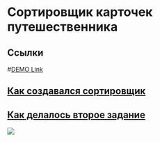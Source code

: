 # Сортировщик карточек путешественника

## Ссылки
#[DEMO Link](https://fletcherist.github.io/yandex-internship-contest)
## [Как создавался сортировщик](https://github.com/fletcherist/yandex-internship-contest/tree/master/tripplanner)
## [Как делалось второе задание](https://github.com/fletcherist/yandex-internship-contest/tree/master/c3)

<img src='https://pp.userapi.com/c638826/v638826043/2ebfe/1SAlK-aWe2I.jpg'/>
